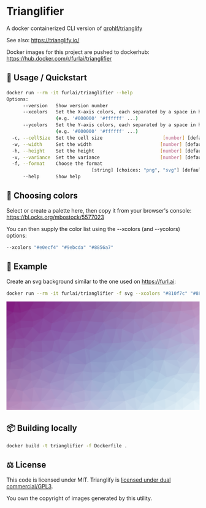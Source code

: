 # Trianglifier

A docker containerized CLI version of [qrohlf/trianglify](https://github.com/qrohlf/trianglify)

See also: https://trianglify.io/

Docker images for this project are pushed to dockerhub: https://hub.docker.com/r/furlai/trianglifier

## 🚀 Usage / Quickstart

```bash
docker run --rm -it furlai/trianglifier --help
Options:
      --version   Show version number                                  [boolean]
      --xcolors   Set the X-axis colors, each separated by a space in hex format
                  (e.g. '#000000' '#ffffff' ...)                         [array]
      --ycolors   Set the Y-axis colors, each separated by a space in hex format
                  (e.g. '#000000' '#ffffff' ...)                         [array]
  -c, --cellSize  Set the cell size                      [number] [default: 100]
  -w, --width     Set the width                         [number] [default: 1920]
  -h, --height    Set the height                        [number] [default: 1080]
  -v, --variance  Set the variance                      [number] [default: 0.75]
  -f, --format    Choose the format
                               [string] [choices: "png", "svg"] [default: "png"]
      --help      Show help                                            [boolean]
```

## 🎨 Choosing colors

Select or create a palette here, then copy it from your browser's console:
https://bl.ocks.org/mbostock/5577023

You can then supply the color list using the --xcolors (and --ycolors) options:

```bash
--xcolors "#e0ecf4" "#9ebcda" "#8856a7"
```

## 👀 Example

Create an svg background similar to the one used on https://furl.ai:

```bash
docker run --rm -it furlai/trianglifier -f svg --xcolors "#810f7c" "#8856a7" "#8c96c6" "#b3cde3" "#edf8fb" > example.svg
```

![Example](example.svg)

## 📦 Building locally

```bash
docker build -t trianglifier -f Dockerfile .
```

## ⚖️ License

This code is licensed under MIT. Trianglify is [licensed under dual commercial/GPL3](https://github.com/qrohlf/trianglify#%EF%B8%8F-licensing).

You own the copyright of images generated by this utility.
